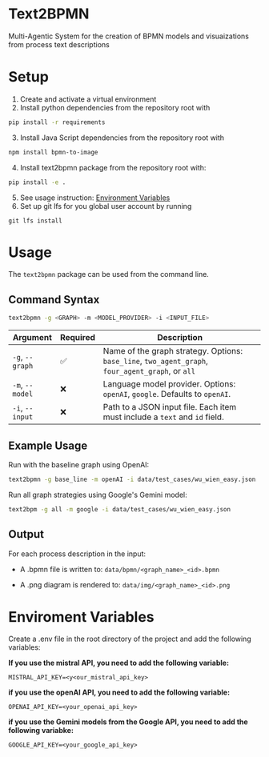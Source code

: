 # Text2BPMN

Multi-Agentic System for the creation of BPMN models and visuaizations from process text descriptions

# Setup

1. Create and activate a virtual environment
2. Install python dependencies from the repository root with

```bash
pip install -r requirements
```
3. Install Java Script dependencies from the repository root with

```bash
npm install bpmn-to-image
```

4. Install text2bpmn package from the repository root with:
    
```bash
pip install -e .
```

5. See usage instruction:  [Environment Variables](#-environment-variables)
6. Set up git lfs for you global user account by running 

```
git lfs install
```
# Usage

The `text2bpmn` package can be used from the command line.

## Command Syntax

```bash
text2bpmn -g <GRAPH> -m <MODEL_PROVIDER> -i <INPUT_FILE>
```

| Argument        | Required | Description                                                                                       |
| --------------- | -------- | ------------------------------------------------------------------------------------------------- |
| `-g`, `--graph` | ✅        | Name of the graph strategy. Options: `base_line`, `two_agent_graph`, `four_agent_graph`, or `all` |
| `-m`, `--model` | ❌        | Language model provider. Options: `openAI`, `google`. Defaults to `openAI`.                       |
| `-i`, `--input` | ❌        | Path to a JSON input file. Each item must include a `text` and `id` field.                        |

## Example Usage

Run with the baseline graph using OpenAI:

```bash
text2bpmn -g base_line -m openAI -i data/test_cases/wu_wien_easy.json
```

Run all graph strategies using Google's Gemini model:

```bash
text2bpm -g all -m google -i data/test_cases/wu_wien_easy.json
```
## Output

For each process description in the input:

- A .bpmn file is written to: `data/bpmn/<graph_name>_<id>.bpmn`

-  A .png diagram is rendered to: `data/img/<graph_name>_<id>.png`

# Enviroment Variables

Create a .env file in the root directory of the project and add the following variables:

**If you use the mistral API, you need to add the following variable:**
```
MISTRAL_API_KEY=<y<our_mistral_api_key>
```

**if you use the openAI API, you need to add the following variable:**
```
OPENAI_API_KEY=<your_openai_api_key>
```

**if you use the Gemini models from the Google API, you need to add the following variabke:**
```
GOOGLE_API_KEY=<your_google_api_key>
```